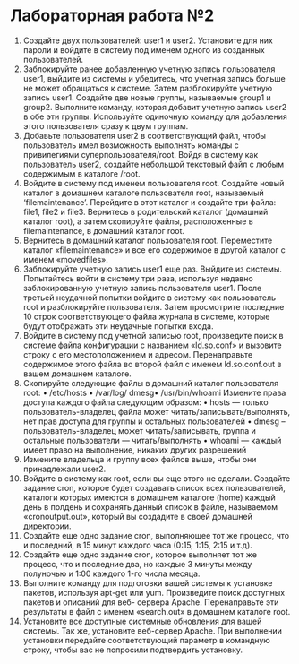 # Лабораторная работа №2

1. Создайте двух пользователей: user1 и user2. Установите для них пароли и
войдите в систему под именем одного из созданных пользователей.
2. Заблокируйте ранее добавленную учетную запись пользователя user1,
выйдите из системы и убедитесь, что учетная запись больше не может обращаться к
системе. Затем разблокируйте учетную запись user1. Создайте две новые группы,
называемые group1 и group2. Выполните команду, которая добавит учетную запись
user2 в обе эти группы. Используйте одиночную команду для добавления этого
пользователя сразу к двум группам.
3. Добавьте пользователя user2 в соответствующий файл, чтобы пользователь
имел возможность выполнять команды с привилегиями суперпользователя/root. Войдя
в систему как пользователь user2, создайте небольшой текстовый файл с любым
содержимым в каталоге /root.
4. Войдите в систему под именем пользователя root. Создайте новый каталог в
домашнем каталоге пользователя root, называемый ‘filemaintenance’. Перейдите в этот
каталог и создайте три файла: file1, file2 и file3. Вернитесь в родительский каталог
(домашний каталог root), а затем скопируйте файлы, расположенные в filemaintenance,
в домашний каталог root.
5. Вернитесь в домашний каталог пользователя root. Переместите каталог
«filemaintenance» и все его содержимое в другой каталог с именем «movedfiles».
6. Заблокируйте учетную запись user1 еще раз. Выйдите из системы.
Попытайтесь войти в систему три раза, используя недавно заблокированную учетную
запись пользователя user1. После третьей неудачной попытки войдите в систему как
пользователь root и разблокируйте пользователя. Затем просмотрите последние 10
строк соответствующего файла журнала в системе, которые будут отображать эти
неудачные попытки входа.
7. Войдите в систему под учетной записью root, произведите поиск в системе
файла конфигурации с названием «ld.so.conf» и вызовите строку с его
местоположением и адресом. Перенаправьте содержимое этого файла во второй файл
с именем ld.so.conf.out в вашем домашнем каталоге.
8. Скопируйте следующие файлы в домашний каталог пользователя root:
• /etc/hosts
• /var/log/ dmesg• /usr/bin/whoami
Измените права доступа каждого файла следующим образом:
• hosts — только пользователь-владелец файла может
читать/записывать/выполнять, нет прав доступа для группы и остальных
пользователей
• dmesg – пользователь-владелец может читать/записывать, группа и остальные
пользователи — читать/выполнять
• whoami — каждый имеет право на выполнение, никаких других разрешений
9. Измените владельца и группу всех файлов выше, чтобы они принадлежали
user2.
10. Войдите в систему как root, если вы еще этого не сделали. Создайте задание
cron, которое будет создавать список всех пользователей, каталоги которых имеются в
домашнем каталоге (home) каждый день в полдень и сохранять данный список в
файле, называемом «cronoutput.out», который вы создадите в своей домашней
директории.
11. Создайте еще одно задание cron, выполняющее тот же процесс, что и
последний, в 15 минут каждого часа (0:15, 1:15, 2:15 и т.д).
12. Создайте еще одно задание cron, которое выполняет тот же процесс, что и
последние два, но каждые 3 минуты между полуночью и 1:00 каждого 1-го числа
месяца.
13. Выполните команду для подготовки вашей системы к установке пакетов,
используя apt-get или yum. Произведите поиск доступных пакетов и описаний для веб-
сервера Apache. Перенаправьте эти результаты в файл с именем «search.out» в
домашнем каталоге root.
14. Установите все доступные системные обновления для вашей системы. Так
же, установите веб-сервер Apache. При выполнении установки передайте
соответствующий параметр в командную строку, чтобы вас не попросили подтвердить
установку.